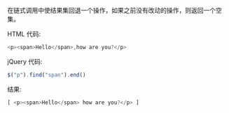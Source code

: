 在链式调用中使结果集回退一个操作，如果之前没有改动的操作，则返回一个空集。

HTML 代码:

```javascript
<p><span>Hello</span>,how are you?</p>
```

jQuery 代码:

```javascript
$("p").find("span").end()
```

结果:

```javascript
[ <p><span>Hello</span> how are you?</p> ]
```

